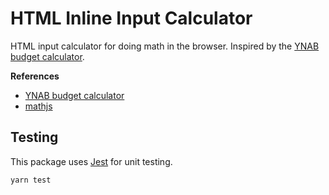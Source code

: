 # HTML Inline Input Calculator

HTML input calculator for doing math in the browser. Inspired by the [YNAB budget calculator](https://docs.youneedabudget.com/article/1027-in-line-calculations).

**References**

* [YNAB budget calculator](https://docs.youneedabudget.com/article/1027-in-line-calculations)
* [mathjs](http://mathjs.org/)

## Testing

This package uses [Jest](https://jestjs.io/en/) for unit testing.

```bash
yarn test
```
